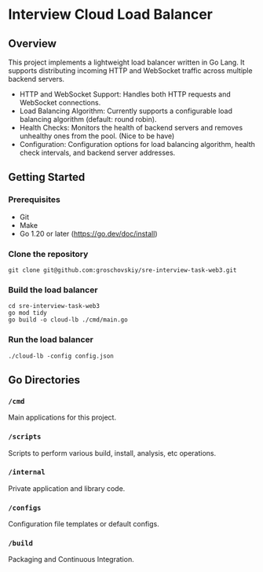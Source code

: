 # Interview Cloud Load Balancer

## Overview

This project implements a lightweight load balancer written in Go Lang. It supports distributing incoming HTTP and WebSocket traffic across multiple backend servers.

* HTTP and WebSocket Support: Handles both HTTP requests and WebSocket connections.
* Load Balancing Algorithm: Currently supports a configurable load balancing algorithm (default: round robin).
* Health Checks: Monitors the health of backend servers and removes unhealthy ones from the pool. (Nice to be have)
* Configuration: Configuration options for load balancing algorithm, health check intervals, and backend server addresses.

## Getting Started

### Prerequisites
* Git
* Make
* Go 1.20 or later (https://go.dev/doc/install)

### Clone the repository
```
git clone git@github.com:groschovskiy/sre-interview-task-web3.git
```

### Build the load balancer
```
cd sre-interview-task-web3
go mod tidy
go build -o cloud-lb ./cmd/main.go
```

### Run the load balancer
```
./cloud-lb -config config.json
```

## Go Directories

### `/cmd`

Main applications for this project.

### `/scripts`

Scripts to perform various build, install, analysis, etc operations.

### `/internal`

Private application and library code.

### `/configs`

Configuration file templates or default configs.

### `/build`

Packaging and Continuous Integration.